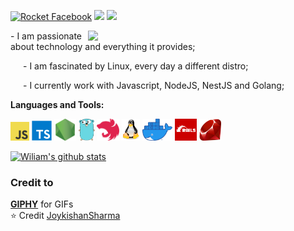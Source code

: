 [![Rocket Facebook](https://img.shields.io/static/v1?label=JavaScripto&message=Facebook&colorA=blue&color=white&logo=Rocket&logoColor=white)](https://www.facebook.com/groups/javascripto)
<a href="https://www.linkedin.com/in/wiliamvj/"><img src="https://img.shields.io/badge/LinkedIn-informational?logo=linkedin"/></a>
<a href="https://discordapp.com/users/Wiliam#8625"><img src="https://img.shields.io/badge/Discord-informational?logo=discord&color=purple&logoColor=white"/></a>

<img style="margin-right: 160px" align='right' src="https://media.giphy.com/media/TucS1JF3urHJI9mlGh/giphy.gif" width='220'>

<p style="margin-right: 90px"> 
  - I am passionate about technology and everything it provides;
</p>
<p style="margin-left: 20px"> 
  - I am fascinated by Linux, every day a different distro; 
</p>
<p style="margin-left: 20px"> 
  - I currently work with Javascript, NodeJS, NestJS and Golang;
</p>

**Languages and Tools:**  

<code><img height="30" src="https://raw.githubusercontent.com/github/explore/80688e429a7d4ef2fca1e82350fe8e3517d3494d/topics/javascript/javascript.png"></code>
<code><img height="32" src="https://github.com/wiliamvj/wiliamvj/blob/main/typescript_original_logo_icon_146317.png?raw=true"></code>
<code><img height="35" src="https://raw.githubusercontent.com/github/explore/80688e429a7d4ef2fca1e82350fe8e3517d3494d/topics/nodejs/nodejs.png"></code>
<code><img height="35" src="https://github.com/wiliamvj/wiliamvj/blob/main/gopher-logo.png"></code>
<code><img height="35" src="https://github.com/wiliamvj/wiliamvj/blob/main/nestjs-logo-09342F76C0-seeklogo.com.png?raw=true"></code>
<code><img height="35" src="https://github.com/wiliamvj/wiliamvj/blob/main/linux-22615.png?raw=true"></code>
<code><img height="35" src="https://raw.githubusercontent.com/wiliamvj/wiliamvj/main/Moby-logo.webp"></code>
<code><img height="35" src="https://github.com/wiliamvj/wiliamvj/blob/main/rails.png?raw=true"></code>
<code><img height="35" src="https://github.com/wiliamvj/wiliamvj/blob/main/Ruby_logo.png?raw=true"></code>

<p>
  <a href="https://github.com/wiliamvj?tab=repositories">
    <img  width="500" height="auto" alt="Wiliam's github stats" 
          src="https://github-readme-stats.vercel.app/api?username=wiliamvj&show_icons=true&theme=dracula&count_private=true" />
  </a>
</p>

<!-- Credit -->

### Credit to

[**GIPHY**](https://giphy.com/) for GIFs<br />
⭐️ Credit [JoykishanSharma](https://github.com/JoykishanSharma)
